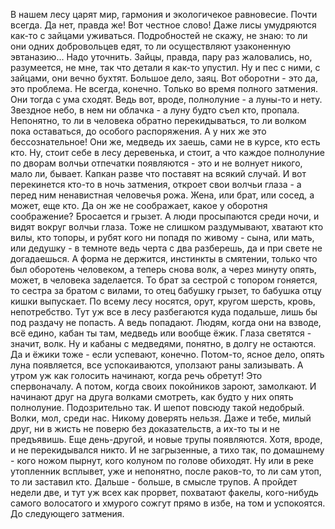   В нашем лесу царят мир, гармония и экологичекое равновесие. Почти всегда. Да нет, правда же! Вот честное слово! Даже лисы умудряются как-то с зайцами уживаться. Подробностей не скажу, не знаю: то ли они одних добровольцев едят, то ли осуществляют узаконенную эвтаназию... Надо уточнить. Зайцы, правда, пару раз жаловались, но, разумеется, не мне, так что детали я как-то упустил. Ну и пес с ними, с зайцами, они вечно бухтят. Большое дело, заяц. Вот оборотни - это да, это проблема.
Не всегда, конечно. Только во время полного затмения.
Они тогда с ума сходят. Ведь вот, вроде, полнолуние - а луны-то и нету. Звездное небо, в нем ни облачка - а луну будто съел кто, пропала. Непонятно, то ли в человека обратно перекидываться, то ли волком пока оставаться, до особого распоряжения.
А у них же это бессознательное! Они же, медведь их заешь, сами не в курсе, кто есть кто. Ну, стоит себе в лесу деревенька, и стоит, а что каждое полнолуние по дворам волчьи отпечатки появляются - это и не волнует никого, мало ли, бывает. Капкан разве что поставят на всякий случай.
И вот перекинется кто-то в ночь затмения, откроет свои волчьи глаза - а перед ним ненавистная человечья рожа. Жена, или брат, или сосед, а может, еще кто. Да он же не соображает, какое у оборотня соображение? Бросается и грызет. А люди просыпаются среди ночи, и видят вокруг волчьи глаза. Тоже не слишком раздумывают, хватают кто вилы, кто топоры, и рубят кого ни попадя по живому - сына, или мать, или дедушку - в темноте ведь черта с два разберешь, да и при свете не догадаешься.
А форма не держится, инстинкты в смятении, только что был оборотень человеком, а теперь снова волк, а через минуту опять, может, в человека заделается. То брат за сестрой с топором гоняется, то сестра за братом с вилами, то отец бабушку грызет, то бабушка отцу кишки выпускает. По всему лесу носятся, орут,  кругом шерсть, кровь, непотребство. Тут уж все в лесу разбегаются куда подальше, лишь бы под раздачу не попасть. А ведь попадают. Людям, когда они на взводе, всё едино, кабан ты там, медведь или вообще ёжик. Глаза светятся - значит, волк. Ну и кабаны с медведями, понятно, в долгу не остаются. Да и ёжики тоже - если успевают, конечно.
Потом-то, ясное дело, опять луна появляется, все успокаиваются, уползают раны зализывать. А утром уж как голосить начинают, когда речь обретут! Это спервоначалу. А потом, когда своих покойников зароют, замолкают. И начинают друг на друга волками смотреть, как будто у них опять полнолуние. Подозрительно так. И шепот повсюду такой недобрый. Волки, мол, среди нас. Никому доверять нельзя. Даже и тебе, милый друг, ни в жисть не поверю без доказательств, а их-то ты и не предъявишь.
Еще день-другой, и новые трупы появляются. Хотя, вроде, и не перекидывался никто. И не загрызенные, а тихо так, по домашнему - кого ножом пырнут, кого колуном по голове обиходят. Ну или в реке утопленник всплывет, уже и непонятно, после раков-то, то ли сам утоп, то ли заставил кто. Дальше - больше, в смысле трупов. А пройдет недели две, и тут уж всех как прорвет, похватают факелы, кого-нибудь самого волосатого и хмурого сожгут прямо в избе, на том и успокоятся. До следующего затмения.    
